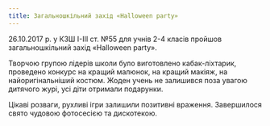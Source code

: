 ```yaml
---
title: Загальношкільний захід «Halloween party»
---
```


26.10.2017 р. у КЗШ І-ІІІ ст. №55 для учнів 2-4 класів пройшов загальношкільний захід «Halloween party».

Творчою групою лідерів школи було виготовлено кабак-ліхтарик, проведено конкурс на кращий малюнок, на кращий макіяж, на найоригінальніший костюм. Жоден учень не залишився поза увагою дитячого журі, усі діти отримали подарунки.

Цікаві розваги, рухливі ігри залишили позитивні враження. Завершилося свято чудовою фотосесією та дискотекою.

<slideshow id="_/72157686601899332" />
